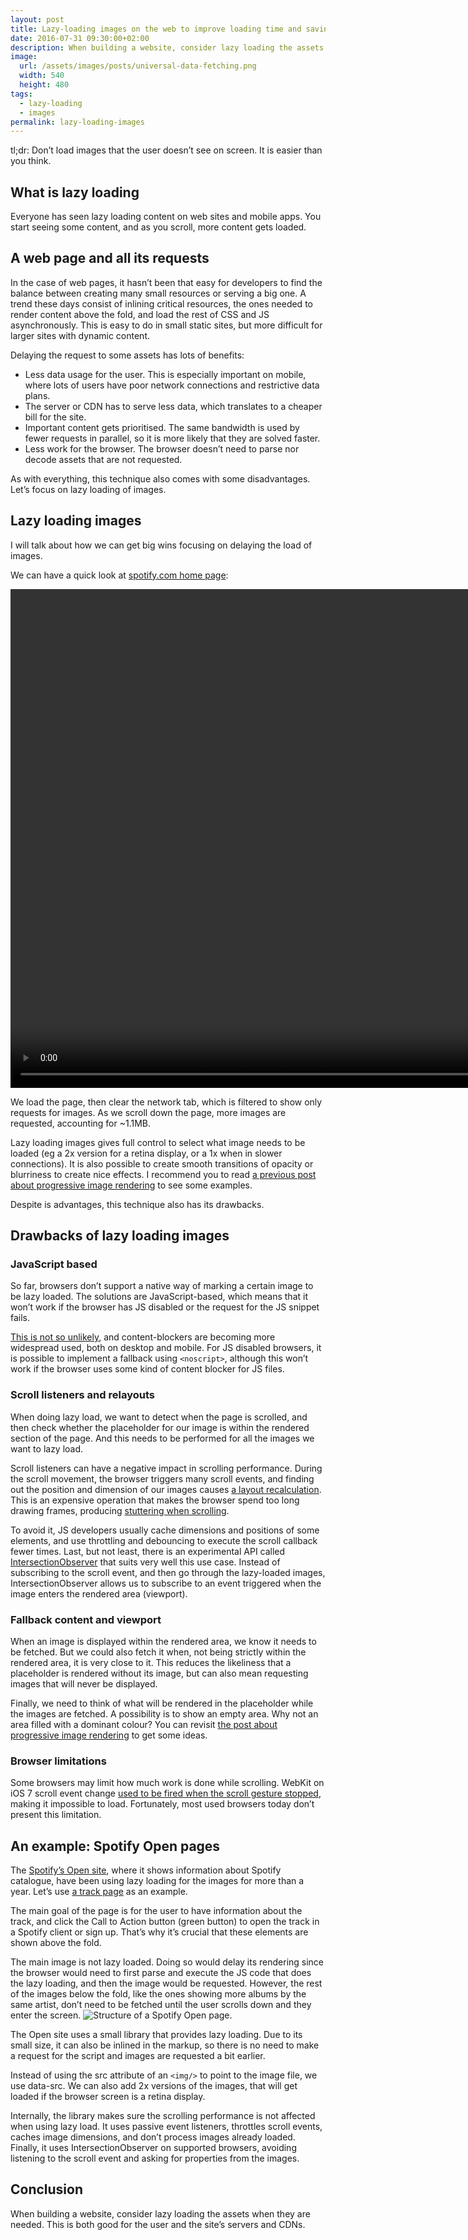 ```yaml
---
layout: post
title: Lazy-loading images on the web to improve loading time and saving bandwidth
date: 2016-07-31 09:30:00+02:00
description: When building a website, consider lazy loading the assets when they are needed. This post will focus in the specific case of lazy loading images.
image:
  url: /assets/images/posts/universal-data-fetching.png
  width: 540
  height: 480
tags:
  - lazy-loading
  - images
permalink: lazy-loading-images
---
```


tl;dr: Don’t load images that the user doesn’t see on screen. It is easier than you think.

<!-- more -->
## What is lazy loading
Everyone has seen lazy loading content on web sites and mobile apps. You start seeing some content, and as you scroll, more content gets loaded.

## A web page and all its requests
In the case of web pages, it hasn’t been that easy for developers to find the balance between creating many small resources or serving a big one. A trend these days consist of inlining critical resources, the ones needed to render content above the fold, and load the rest of CSS and JS asynchronously. This is easy to do in small static sites, but more difficult for larger sites with dynamic content.

Delaying the request to some assets has lots of benefits:

- Less data usage for the user. This is especially important on mobile, where lots of users have poor network connections and restrictive data plans.
- The server or CDN has to serve less data, which translates to a cheaper bill for the site.
- Important content gets prioritised. The same bandwidth is used by fewer requests in parallel, so it is more likely that they are solved faster.
- Less work for the browser. The browser doesn’t need to parse nor decode assets that are not requested.

As with everything, this technique also comes with some disadvantages. Let’s focus on lazy loading of images.

## Lazy loading images
I will talk about how we can get big wins focusing on delaying the load of images.

We can have a quick look at [spotify.com home page](https://spotify.com/):

<video width="1194" height="798" controls src="/assets/images/posts/spotify-com-loading-images.webm">
  <source src="/assets/images/posts/spotify-com-loading-images.webm" type="video/webm">
  <source src="/assets/images/posts/spotify-com-loading-images.mp4" type="video/mp4">
</video>

We load the page, then clear the network tab, which is filtered to show only requests for images. As we scroll down the page, more images are requested, accounting for ~1.1MB.

Lazy loading images gives full control to select what image needs to be loaded (eg a 2x version for a retina display, or a 1x when in slower connections). It is also possible to create smooth transitions of opacity or blurriness to create nice effects. I recommend you to read [a previous post about progressive image rendering](/medium-image-progressive-loading-placeholder/) to see some examples.

Despite is advantages, this technique also has its drawbacks.

## Drawbacks of lazy loading images

### JavaScript based
So far, browsers don’t support a native way of marking a certain image to be lazy loaded. The solutions are JavaScript-based, which means that it won’t work if the browser has JS disabled or the request for the JS snippet fails.

[This is not so unlikely](https://gds.blog.gov.uk/2013/10/21/how-many-people-are-missing-out-on-javascript-enhancement/), and content-blockers are becoming more widespread used, both on desktop and mobile. For JS disabled browsers, it is possible to implement a fallback using `<noscript>`, although this won’t work if the browser uses some kind of content blocker for JS files.

### Scroll listeners and relayouts
When doing lazy load, we want to detect when the page is scrolled, and then check whether the placeholder for our image is within the rendered section of the page. And this needs to be performed for all the images we want to lazy load.

Scroll listeners can have a negative impact in scrolling performance. During the scroll movement, the browser triggers many scroll events, and finding out the position and dimension of our images causes [a layout recalculation](https://gist.github.com/paulirish/5d52fb081b3570c81e3a). This is an expensive operation that makes the browser spend too long drawing frames, producing [stuttering when scrolling](http://jankfree.org/).

To avoid it, JS developers usually cache dimensions and positions of some elements, and use throttling and debouncing to execute the scroll callback fewer times. Last, but not least, there is an experimental API called [IntersectionObserver](https://developers.google.com/web/updates/2016/04/intersectionobserver) that suits very well this use case. Instead of subscribing to the scroll event, and then go through the lazy-loaded images, IntersectionObserver allows us to subscribe to an event triggered when the image enters the rendered area (viewport).

### Fallback content and viewport
When an image is displayed within the rendered area, we know it needs to be fetched. But we could also fetch it when, not being strictly within the rendered area, it is very close to it. This reduces the likeliness that a placeholder is rendered without its image, but can also mean requesting images that will never be displayed.

Finally, we need to think of what will be rendered in the placeholder while the images are fetched. A possibility is to show an empty area. Why not an area filled with a dominant colour? You can revisit [the post about progressive image rendering](/medium-image-progressive-loading-placeholder/) to get some ideas.

### Browser limitations
Some browsers may limit how much work is done while scrolling. WebKit on iOS 7 scroll event change [used to be fired when the scroll gesture stopped](http://developer.telerik.com/featured/scroll-event-change-ios-8-big-deal/), making it impossible to load. Fortunately, most used browsers today don’t present this limitation.

## An example: Spotify Open pages
The [Spotify’s Open site](https://open.spotify.com/), where it shows information about Spotify catalogue, have been using lazy loading for the images for more than a year. Let’s use [a track page](https://open.spotify.com/track/7oSUp4yZ0FbuSvVmCxH2ty?noredir=1) as an example.

The main goal of the page is for the user to have information about the track, and click the Call to Action button (green button) to open the track in a Spotify client or sign up. That’s why it’s crucial that these elements are shown above the fold.

The main image is not lazy loaded. Doing so would delay its rendering since the browser would need to first parse and execute the JS code that does the lazy loading, and then the image would be requested. However, the rest of the images below the fold, like the ones showing more albums by the same artist, don’t need to be fetched until the user scrolls down and they enter the screen.
![Structure of a Spotify Open page.](/assets/images/posts/open-pages-structure.png)

The Open site uses a small library that provides lazy loading. Due to its small size, it can also be inlined in the markup, so there is no need to make a request for the script and images are requested a bit earlier.

Instead of using the src attribute of an `<img/>` to point to the image file, we use data-src. We can also add 2x versions of the images, that will get loaded if the browser screen is a retina display.

Internally, the library makes sure the scrolling performance is not affected when using lazy load. It uses passive event listeners,  throttles scroll events, caches image dimensions, and don’t process images already loaded. Finally, it uses IntersectionObserver on supported browsers, avoiding listening to the scroll event and asking for properties from the images.

## Conclusion
When building a website, consider lazy loading the assets when they are needed. This is both good for the user and the site’s servers and CDNs.
